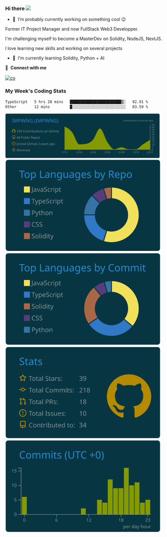 ### Hi there <img src="https://media.giphy.com/media/hvRJCLFzcasrR4ia7z/giphy.gif" width="25px"></a>

- 🔭 &nbsp;I’m probably currently working on something cool :wink:

Former IT Project Manager and now FullStack Web3 Developper. 

I'm challenging myself to become a MasterDev on Solidity, NodeJS, NextJS.

I love learning new skills and working on several projects 

- 🌱 &nbsp;I’m currently learning Solidity, Python + AI 


🔗 &nbsp;**Connect with me**
<p align="left">
<a href="https://www.linkedin.com/in/matisseacheen/" target="blank"><img align="center" src="https://raw.githubusercontent.com/rahuldkjain/github-profile-readme-generator/master/src/images/icons/Social/linked-in-alt.svg" alt="co" height="30" width="40" /></a>
 
### My Week's Coding Stats
<!--START_SECTION:waka-->

```text
TypeScript   5 hrs 28 mins   ███████████████████████▒░   92.91 %
Other        12 mins         █░░░░░░░░░░░░░░░░░░░░░░░░   03.59 %
```

<!--END_SECTION:waka-->


[![](https://raw.githubusercontent.com/IMPWNG/IMPWNG/master/profile-summary-card-output/solarized_dark/0-profile-details.svg)](https://github.com/vn7n24fzkq/github-profile-summary-cards)
[![](https://raw.githubusercontent.com/IMPWNG/IMPWNG/master/profile-summary-card-output/solarized_dark/1-repos-per-language.svg)](https://github.com/vn7n24fzkq/github-profile-summary-cards) [![](https://raw.githubusercontent.com/IMPWNG/IMPWNG/master/profile-summary-card-output/solarized_dark/2-most-commit-language.svg)](https://github.com/vn7n24fzkq/github-profile-summary-cards)
[![](https://raw.githubusercontent.com/IMPWNG/IMPWNG/master/profile-summary-card-output/solarized_dark/3-stats.svg)](https://github.com/vn7n24fzkq/github-profile-summary-cards) [![](https://raw.githubusercontent.com/IMPWNG/IMPWNG/master/profile-summary-card-output/solarized_dark/4-productive-time.svg)](https://github.com/vn7n24fzkq/github-profile-summary-cards)
